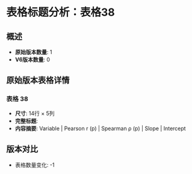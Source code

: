 # 表格标题分析：表格38

## 概述
- **原始版本数量**: 1
- **V6版本数量**: 0

## 原始版本表格详情

### 表格 38
- **尺寸**: 14行 × 5列
- **完整标题**: 
- **内容摘要**: Variable | Pearson r (p) | Spearman ρ (p) | Slope | Intercept

## 版本对比

- 表格数量变化: -1